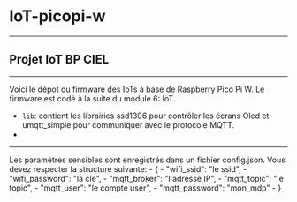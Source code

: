 # IoT-picopi-w
---
## Projet IoT BP CIEL 
---
Voici le dépot du firmware des IoTs à base de Raspberry Pico Pi W. Le firmware est codé à la suite du module 6: IoT. 

* `lib`: contient les librairies ssd1306 pour contrôler les écrans Oled et umqtt_simple pour communiquer avec le protocole MQTT.
* 
---

Les paramètres sensibles sont enregistrés dans un fichier config.json. Vous devez respecter la structure suivante:
    - {
    - "wifi_ssid": "le ssid",
    - "wifi_password": "la clé",
    - "mqtt_broker": "l'adresse IP",
    - "mqtt_topic": "le topic",
    - "mqtt_user": "le compte user",
    - "mqtt_password": "mon_mdp"
    -    }



